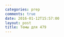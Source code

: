 ```yaml
---
categories: prep
comments: true
date: 2016-01-12T15:57:00
layout: post
title: Темы для 479
---
```


